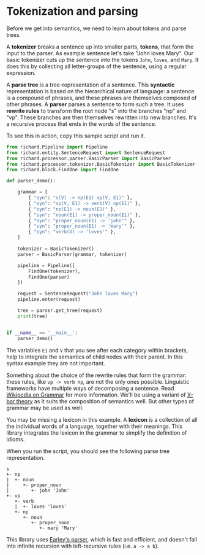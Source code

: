# Tokenization and parsing

Before we get into semantics, we need to learn about tokens and parse trees.

A __tokenizer__ breaks a sentence up into smaller parts, __tokens__, that form the input to the parser. As example sentence let's take "John loves Mary". Our basic tokenizer cuts up the sentence into the tokens `John`, `loves`, and `Mary`. It does this by collecting all letter-groups of the sentence, using a regular expression.

A __parse tree__ is a tree-representation of a sentence. This __syntactic__ representation is based on the hierarchical nature of language: a sentence is a compound of phrases, and these phrases are themselves composed of other phrases. A __parser__ parses a sentence to form such a tree. It uses __rewrite rules__ to transform the root node "s" into the branches "np" and "vp". These branches are then themselves rewritten into new branches. It's a recursive process that ends in the words of the sentence.

To see this in action, copy this sample script and run it.

~~~python
from richard.Pipeline import Pipeline
from richard.entity.SentenceRequest import SentenceRequest
from richard.processor.parser.BasicParser import BasicParser
from richard.processor.tokenizer.BasicTokenizer import BasicTokenizer
from richard.block.FindOne import FindOne

def parser_demo():

    grammar = [
        { "syn": "s(V) -> np(E1) vp(V, E1)" },
        { "syn": "vp(V, E1) -> verb(V) np(E1)" },
        { "syn": "np(E1) -> noun(E1)" },
        { "syn": "noun(E1) -> proper_noun(E1)" },
        { "syn": "proper_noun(E1) -> 'john'" },
        { "syn": "proper_noun(E1) -> 'mary'" },
        { "syn": "verb(V) -> 'loves'" },
    ]

    tokenizer = BasicTokenizer()
    parser = BasicParser(grammar, tokenizer)

    pipeline = Pipeline([
        FindOne(tokenizer),
        FindOne(parser)
    ])

    request = SentenceRequest("John loves Mary")
    pipeline.enter(request)

    tree = parser.get_tree(request)
    print(tree)


if __name__ == '__main__':
    parser_demo()

~~~

The variables `E1` and `V` that you see after each category within brackets, help to integrate the semantics of child nodes with their parent. In this syntax example they are not important.

Something about the choice of the rewrite rules that form the grammar: these rules, like `vp -> verb np`, are not the only ones possible. Linguistic frameworks have multiple ways of decomposing a sentence. Read [Wikipedia on Grammar](https://en.wikipedia.org/wiki/Grammar) for more information. We'll be using a variant of [X-bar theory](https://en.wikipedia.org/wiki/X-bar_theory) as it suits the composition of semantics well. But other types of grammar may be used as well.

You may be missing a lexicon in this example. A __lexicon__ is a collection of all the individual words of a language, together with their meanings. This library integrates the lexicon in the grammar to simplify the definition of idioms.

When you run the script, you should see the following parse tree representation.

~~~
s
+- np
|  +- noun
|     +- proper_noun
|        +- john 'John'
+- vp
   +- verb
   |  +- loves 'loves'
   +- np
      +- noun
         +- proper_noun
            +- mary 'Mary'
~~~

This library uses [Earley's parser](https://en.wikipedia.org/wiki/Earley_parser), which is fast and efficient, and doesn't fall into infinite recursion with left-recursive rules (i.e. `a -> a b`).
